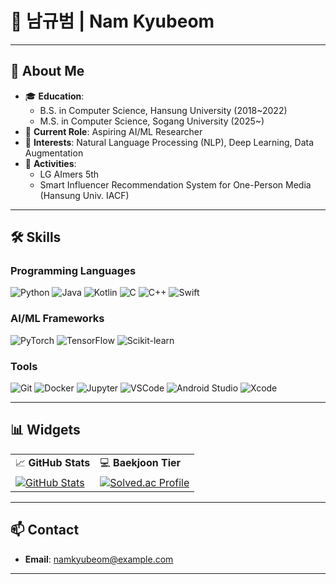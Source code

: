 # 🌟 남규범 | Nam Kyubeom

---

## 📜 About Me
- 🎓 **Education**:
  - B.S. in Computer Science, Hansung University (2018~2022)
  - M.S. in Computer Science, Sogang University (2025~)
- 💼 **Current Role**: Aspiring AI/ML Researcher
- 🌱 **Interests**: Natural Language Processing (NLP), Deep Learning, Data Augmentation
- 📌 **Activities**:
  - LG AImers 5th
  - Smart Influencer Recommendation System for One-Person Media (Hansung Univ. IACF)
---

## 🛠️ Skills

### **Programming Languages**
![Python](https://img.shields.io/badge/Python-3776AB?style=flat&logo=python&logoColor=white)
![Java](https://img.shields.io/badge/Java-007396?style=flat&logo=java&logoColor=white)
![Kotlin](https://img.shields.io/badge/Kotlin-0095D5?style=flat&logo=kotlin&logoColor=white)
![C](https://img.shields.io/badge/C-A8B9CC?style=flat&logo=c&logoColor=white)
![C++](https://img.shields.io/badge/C++-00599C?style=flat&logo=cplusplus&logoColor=white)
![Swift](https://img.shields.io/badge/Swift-FA7343?style=flat&logo=swift&logoColor=white)

### **AI/ML Frameworks**
![PyTorch](https://img.shields.io/badge/PyTorch-EE4C2C?style=flat&logo=pytorch&logoColor=white)
![TensorFlow](https://img.shields.io/badge/TensorFlow-FF6F00?style=flat&logo=tensorflow&logoColor=white)
![Scikit-learn](https://img.shields.io/badge/Scikit--Learn-F7931E?style=flat&logo=scikit-learn&logoColor=white)

### **Tools**
![Git](https://img.shields.io/badge/Git-F05032?style=flat&logo=git&logoColor=white)
![Docker](https://img.shields.io/badge/Docker-2496ED?style=flat&logo=docker&logoColor=white)
![Jupyter](https://img.shields.io/badge/Jupyter-F37626?style=flat&logo=jupyter&logoColor=white)
![VSCode](https://img.shields.io/badge/VS%20Code-007ACC?style=flat&logo=visual-studio-code&logoColor=white)
![Android Studio](https://img.shields.io/badge/Android%20Studio-3DDC84?style=flat&logo=android-studio&logoColor=white)
![Xcode](https://img.shields.io/badge/Xcode-147EFB?style=flat&logo=xcode&logoColor=white)

---

## 📊 Widgets

<table>
<tr>
    <td>📈 <strong>GitHub Stats</strong></td>
    <td>💻 <strong>Baekjoon Tier</strong></td>
</tr>
<tr>
    <td>
        <a href="https://github.com/namgithub">
            <img src="https://github-readme-stats.vercel.app/api?username=namgithub&show_icons=true&theme=radical&count_private=true" alt="GitHub Stats">
        </a>
    </td>
    <td>
        <a href="https://solved.ac/beom0124">
            <img src="http://mazassumnida.wtf/api/v2/generate_badge?boj=beom0124" alt="Solved.ac Profile">
        </a>
    </td>
</tr>
</table>

---

## 📫 Contact
- **Email**: namkyubeom@example.com

---
